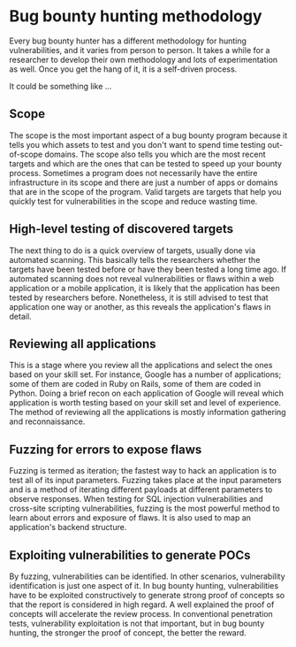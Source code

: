 # Bug bounty hunting methodology

Every bug bounty hunter has a different methodology for hunting vulnerabilities, and it varies from person to person. It takes a while for a researcher to develop their own methodology and lots of experimentation as well. Once you get the hang of it, it is a self-driven process.

It could be something like ...

## Scope

The scope is the most important aspect of a bug bounty program because it tells you which assets to test and you don't want to spend time testing out-of-scope domains. The scope also tells you which are the most recent targets and which are the ones that can be tested to speed up your bounty process.
Sometimes a program does not necessarily have the entire infrastructure in its scope and there are just a number of apps or domains that are in the scope of the program. Valid targets are targets that help you quickly test for vulnerabilities in the scope and reduce wasting time.

## High-level testing of discovered targets 

The next thing to do is a quick overview of targets, usually done via automated scanning. This basically tells the researchers whether the targets have been tested before or have they been tested a long time ago. If automated scanning does not reveal vulnerabilities or flaws within a web application or a mobile application, it is likely that the application has been tested by researchers before. Nonetheless, it is still advised to test that application one way or another, as this reveals the application's flaws in detail.

## Reviewing all applications

This is a stage where you review all the applications and select the ones based on your skill set. For instance, Google has a number of applications; some of them are coded in Ruby on Rails, some of them are coded in Python. Doing a brief recon on each application of Google will reveal which application is worth testing based on your skill set and level of experience. The method of reviewing all the applications is mostly information gathering and reconnaissance.

## Fuzzing for errors to expose flaws

Fuzzing is termed as iteration; the fastest way to hack an application is to test all of its input parameters. Fuzzing takes place at the input parameters and is a method of iterating different payloads at different parameters to observe responses. When testing for SQL injection vulnerabilities and cross-site scripting vulnerabilities, fuzzing is the most powerful method to learn about errors and exposure of flaws. It is also used to map an application's backend structure.

## Exploiting vulnerabilities to generate POCs

By fuzzing, vulnerabilities can be identified. In other scenarios, vulnerability identification is just one aspect of it. In bug bounty hunting, vulnerabilities have to be exploited constructively to generate strong proof of concepts so that the report is considered in high regard.
A well explained the proof of concepts will accelerate the review process. In conventional penetration tests, vulnerability exploitation is not that important, but in bug bounty hunting, the stronger the proof of concept, the better the reward.
